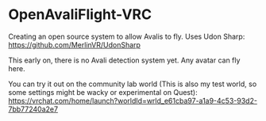 # OpenAvaliFlight-VRC

Creating an open source system to allow Avalis to fly. Uses Udon Sharp: https://github.com/MerlinVR/UdonSharp

This early on, there is no Avali detection system yet. Any avatar can fly here.

You can try it out on the community lab world (This is also my test world, so some settings might be wacky or experimental on Quest): https://vrchat.com/home/launch?worldId=wrld_e61cba97-a1a9-4c53-93d2-7bb77240a2e7
